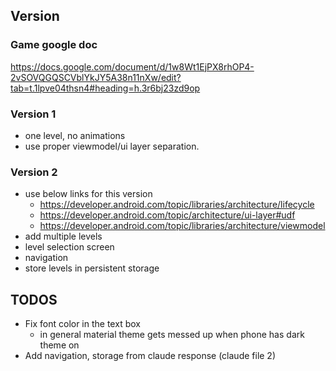 ## Version

### Game google doc
https://docs.google.com/document/d/1w8Wt1EjPX8rhOP4-2vSOVQGQSCVblYkJY5A38n11nXw/edit?tab=t.1lpve04thsn4#heading=h.3r6bj23zd9op

### Version 1
- one level, no animations
- use proper viewmodel/ui layer separation.

### Version 2
- use below links for this version
  - https://developer.android.com/topic/libraries/architecture/lifecycle 
  - https://developer.android.com/topic/architecture/ui-layer#udf
  - https://developer.android.com/topic/libraries/architecture/viewmodel
- add multiple levels
- level selection screen
- navigation
- store levels in persistent storage
## TODOS
- Fix font color in the text box
  - in general material theme gets messed up when phone has dark theme on
- Add navigation, storage from claude response (claude file 2) 